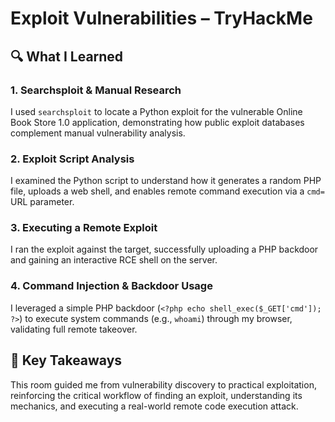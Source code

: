 # Exploit Vulnerabilities – TryHackMe

## 🔍 What I Learned

### 1. Searchsploit & Manual Research
I used `searchsploit` to locate a Python exploit for the vulnerable Online Book Store 1.0 application, demonstrating how public exploit databases complement manual vulnerability analysis.

### 2. Exploit Script Analysis
I examined the Python script to understand how it generates a random PHP file, uploads a web shell, and enables remote command execution via a `cmd=` URL parameter.

### 3. Executing a Remote Exploit
I ran the exploit against the target, successfully uploading a PHP backdoor and gaining an interactive RCE shell on the server.

### 4. Command Injection & Backdoor Usage
I leveraged a simple PHP backdoor (`<?php echo shell_exec($_GET['cmd']); ?>`) to execute system commands (e.g., `whoami`) through my browser, validating full remote takeover.

## 🧠 Key Takeaways
This room guided me from vulnerability discovery to practical exploitation, reinforcing the critical workflow of finding an exploit, understanding its mechanics, and executing a real-world remote code execution attack.  
